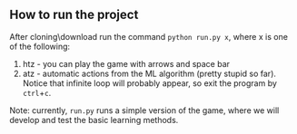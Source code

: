 ## How to run the project
After cloning\download run the command `python run.py x`, where x is one of the following:

1. htz - you can play the game with arrows and space bar
2. atz - automatic actions from the ML algorithm (pretty stupid so far). Notice that 
infinite loop will probably appear, so exit the program by `ctrl`+`c`.

Note: currently, `run.py` runs a simple version of the game, where we will develop and test the basic
learning methods.